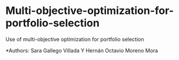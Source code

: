 # Multi-objective-optimization-for-portfolio-selection


Use of multi-objective optimization for portfolio selection

*Authors: Sara Gallego Villada Y Hernán Octavio Moreno Mora
